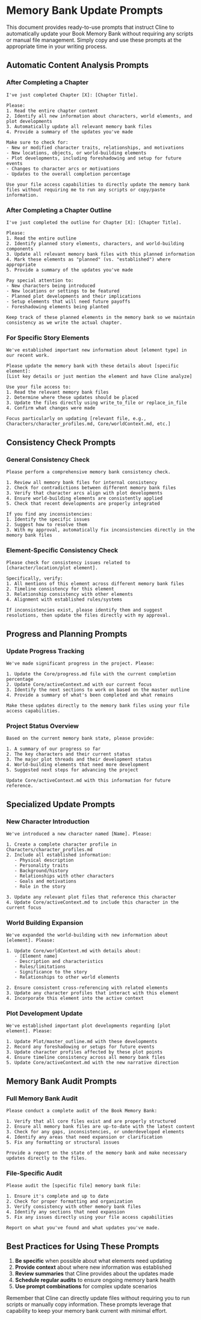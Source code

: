 # Memory Bank Update Prompts

This document provides ready-to-use prompts that instruct Cline to automatically update your Book Memory Bank without requiring any scripts or manual file management. Simply copy and use these prompts at the appropriate time in your writing process.

## Automatic Content Analysis Prompts

### After Completing a Chapter

```
I've just completed Chapter [X]: [Chapter Title]. 

Please:
1. Read the entire chapter content
2. Identify all new information about characters, world elements, and plot developments
3. Automatically update all relevant memory bank files
4. Provide a summary of the updates you've made

Make sure to check for:
- New or modified character traits, relationships, and motivations
- New locations, objects, or world-building elements
- Plot developments, including foreshadowing and setup for future events
- Changes to character arcs or motivations
- Updates to the overall completion percentage

Use your file access capabilities to directly update the memory bank files without requiring me to run any scripts or copy/paste information.
```

### After Completing a Chapter Outline

```
I've just completed the outline for Chapter [X]: [Chapter Title].

Please:
1. Read the entire outline
2. Identify planned story elements, characters, and world-building components
3. Update all relevant memory bank files with this planned information
4. Mark these elements as "planned" (vs. "established") where appropriate
5. Provide a summary of the updates you've made

Pay special attention to:
- New characters being introduced
- New locations or settings to be featured
- Planned plot developments and their implications
- Setup elements that will need future payoffs
- Foreshadowing elements being planted

Keep track of these planned elements in the memory bank so we maintain consistency as we write the actual chapter.
```

### For Specific Story Elements

```
We've established important new information about [element type] in our recent work.

Please update the memory bank with these details about [specific element]:
[List key details or just mention the element and have Cline analyze]

Use your file access to:
1. Read the relevant memory bank files
2. Determine where these updates should be placed
3. Update the files directly using write_to_file or replace_in_file
4. Confirm what changes were made

Focus particularly on updating [relevant file, e.g., Characters/character_profiles.md, Core/worldContext.md, etc.]
```

## Consistency Check Prompts

### General Consistency Check

```
Please perform a comprehensive memory bank consistency check.

1. Review all memory bank files for internal consistency
2. Check for contradictions between different memory bank files
3. Verify that character arcs align with plot developments
4. Ensure world-building elements are consistently applied
5. Check that recent developments are properly integrated

If you find any inconsistencies:
1. Identify the specific issues
2. Suggest how to resolve them
3. With my approval, automatically fix inconsistencies directly in the memory bank files
```

### Element-Specific Consistency Check

```
Please check for consistency issues related to [character/location/plot element].

Specifically, verify:
1. All mentions of this element across different memory bank files
2. Timeline consistency for this element
3. Relationship consistency with other elements
4. Alignment with established rules/systems

If inconsistencies exist, please identify them and suggest resolutions, then update the files directly with my approval.
```

## Progress and Planning Prompts

### Update Progress Tracking

```
We've made significant progress in the project. Please:

1. Update the Core/progress.md file with the current completion percentage
2. Update Core/activeContext.md with our current focus
3. Identify the next sections to work on based on the master outline
4. Provide a summary of what's been completed and what remains

Make these updates directly to the memory bank files using your file access capabilities.
```

### Project Status Overview

```
Based on the current memory bank state, please provide:

1. A summary of our progress so far
2. The key characters and their current status
3. The major plot threads and their development status
4. World-building elements that need more development
5. Suggested next steps for advancing the project

Update Core/activeContext.md with this information for future reference.
```

## Specialized Update Prompts

### New Character Introduction

```
We've introduced a new character named [Name]. Please:

1. Create a complete character profile in Characters/character_profiles.md
2. Include all established information:
   - Physical description
   - Personality traits
   - Background/history
   - Relationships with other characters
   - Goals and motivations
   - Role in the story

3. Update any relevant plot files that reference this character
4. Update Core/activeContext.md to include this character in the current focus
```

### World Building Expansion

```
We've expanded the world-building with new information about [element]. Please:

1. Update Core/worldContext.md with details about:
   - [Element name]
   - Description and characteristics
   - Rules/limitations
   - Significance to the story
   - Relationships to other world elements

2. Ensure consistent cross-referencing with related elements
3. Update any character profiles that interact with this element
4. Incorporate this element into the active context
```

### Plot Development Update

```
We've established important plot developments regarding [plot element]. Please:

1. Update Plot/master_outline.md with these developments
2. Record any foreshadowing or setups for future events
3. Update character profiles affected by these plot points
4. Ensure timeline consistency across all memory bank files
5. Update Core/activeContext.md with the new narrative direction
```

## Memory Bank Audit Prompts

### Full Memory Bank Audit

```
Please conduct a complete audit of the Book Memory Bank:

1. Verify that all core files exist and are properly structured
2. Ensure all memory bank files are up-to-date with the latest content
3. Check for any gaps, inconsistencies, or underdeveloped elements
4. Identify any areas that need expansion or clarification
5. Fix any formatting or structural issues

Provide a report on the state of the memory bank and make necessary updates directly to the files.
```

### File-Specific Audit

```
Please audit the [specific file] memory bank file:

1. Ensure it's complete and up to date
2. Check for proper formatting and organization
3. Verify consistency with other memory bank files
4. Identify any sections that need expansion
5. Fix any issues directly using your file access capabilities

Report on what you've found and what updates you've made.
```

## Best Practices for Using These Prompts

1. **Be specific** when possible about what elements need updating
2. **Provide context** about where new information was established
3. **Review summaries** that Cline provides about the updates made
4. **Schedule regular audits** to ensure ongoing memory bank health
5. **Use prompt combinations** for complex update scenarios

Remember that Cline can directly update files without requiring you to run scripts or manually copy information. These prompts leverage that capability to keep your memory bank current with minimal effort.
